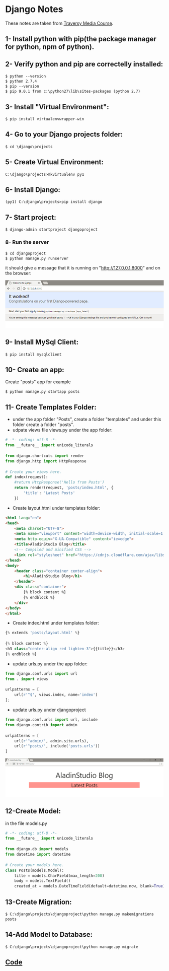 # Django Notes
These notes are taken from [Traversy Media Course](https://www.youtube.com/watch?v=D6esTdOLXh4).

## 1- Install python with pip(the package manager for python, npm of python).
## 2- Verify python and pip are correctelly installed:
```
$ python --version
$ python 2.7.4
$ pip --version
$ pip 9.0.1 from c:\python27\lib\sites-packages (python 2.7)
```
## 3- Install "Virtual Environment":
```
$ pip install virtualenvwrapper-win
```
## 4- Go to your Django projects folder:
```
$ cd \django\projects
```
## 5- Create Virtual Environment:
```
C:\django\projects>mkvirtualenv py1
```
## 6- Install Django:
```
(py1) C:\django\projects>pip install django
```
## 7- Start project:
```
$ django-admin startproject djangoproject
```
### 8- Run the server
```
$ cd djangoproject
$ python manage.py runserver
```
it should give a message that it is running on "http://127.0.0.1:8000"
and on the browser: 
  
![alt text](https://github.com/aladin002dz/Django-Notes/blob/master/welcome.png "welcome django page")

## 9- Install MySql Client:  
```
$ pip install mysqlclient
```
## 10- Create an app:
Create "posts" app for example
```
$ python manage.py startapp posts
```
## 11- Create Templates Folder:
- under the app folder "Posts", create a folder "templates" and under this folder create a folder "posts".
- udpate views file views.py under the app folder:
```py
# -*- coding: utf-8 -*-
from __future__ import unicode_literals

from django.shortcuts import render
from django.http import HttpResponse

# Create your views here.
def index(request):
    #return HttpResponse('Hello from Posts')
    return render(request, 'posts/index.html', {
        'title': 'Latest Posts'
    })
```
- Create layout.html under templates folder:
```html
<html lang="en">
<head>
    <meta charset="UTF-8">
    <meta name="viewport" content="width=device-width, initial-scale=1.0">
    <meta http-equiv="X-UA-Compatible" content="ie=edge">
    <title>AladinStudio Blog</title>
    <!-- Compiled and minified CSS -->
    <link rel="stylesheet" href="https://cdnjs.cloudflare.com/ajax/libs/materialize/1.0.0-rc.2/css/materialize.min.css">
</head>
<body>
    <header class="container center-align">
        <h1>AladinStudio Blog</h1>
    </header>
    <div class="container">
        {% block content %}
        {% endblock %}
    </div>
</body>
</html>
```
- Create index.html under templates folder:
```py
{% extends 'posts/layout.html' %}

{% block content %}
<h3 class="center-align red lighten-3">{{title}}</h3>
{% endblock %}
```
- update urls.py under the app folder:
```py
from django.conf.urls import url
from . import views

urlpatterns = [
    url(r'^$', views.index, name='index')
];
```
- update urls.py under djangoproject
```py
from django.conf.urls import url, include
from django.contrib import admin

urlpatterns = [
    url(r'^admin/', admin.site.urls),
    url(r'^posts/', include('posts.urls'))
]
```
![alt text](https://github.com/aladin002dz/Django-Notes/blob/master/Template.png "django template page")
## 12-Create Model:
in the file models.py
```py
# -*- coding: utf-8 -*-
from __future__ import unicode_literals

from django.db import models
from datetime import datetime

# Create your models here.
class Posts(models.Model):
    title = models.CharField(max_length=200)
    body = models.TextField()
    created_at = models.DateTimeField(default=datetime.now, blank=True)
```
## 13-Create Migration:
```
$ C:\django\projects\djangoproject\python manage.py makemigrations posts
```
## 14-Add Model to Database:
```
$ C:\django\projects\djangoproject\python manage.py migrate
```

## [Code](https://github.com/bradtraversy/djangocrashcourse) 
